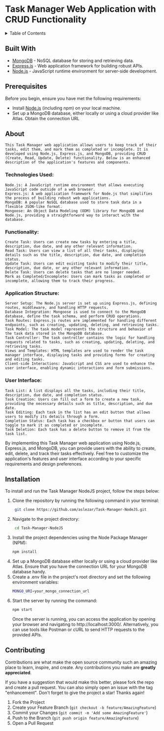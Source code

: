 # Task Manager Web Application with CRUD Functionality

<!-- TABLE OF CONTENTS -->
<details>
  <summary>Table of Contents</summary>
  <ol>
    <li>
      Getting Started
      <ul>
        <li><a href="#built-with">Built With</a></li>
        <li><a href="#prerequisites">Prerequisites</a></li>
      </ul>
    </li>
    <li>
        <a href="#about">About</a>
        <ul>
            <li><a href="#technologies-used">Technologies Used</a></li>
            <li><a href="#functionality">Functionality</a></li>
            <li><a href="#application-structure">Application Structure</a></li>
            <li><a href="#user-interface">User Interface</a></li>
        </ul>
    </li>
    <li><a href="#installation">Installation</a></li>
    <li><a href="#contributing">Contributing</a></li>
  </ol>
</details>

## Built With

- [MongoDB](https://www.mongodb.com/) - NoSQL database for storing and retrieving data.
- [Express.js](https://expressjs.com/) - Web application framework for building robust APIs.
- [Node.js](https://nodejs.org/) - JavaScript runtime environment for server-side development.

## Prerequisites

Before you begin, ensure you have met the following requirements:

- Install [Node.js](https://nodejs.org/) (including npm) on your local machine.
- Set up a MongoDB database, either locally or using a cloud provider like Atlas. Obtain the connection URL

## About

    This Task Manager web application allows users to keep track of their tasks, edit them, and mark them as completed or incomplete. It is developed using Node.js, Express.js, and MongoDB, providing CRUD (Create, Read, Update, Delete) functionality. Below is an enhanced description of the application's features and components.

### Technologies Used:

    Node.js: A JavaScript runtime environment that allows executing JavaScript code outside of a web browser.
    Express.js: A web application framework for Node.js that simplifies the process of building robust web applications.
    MongoDB: A popular NoSQL database used to store task data in a flexible JSON-like format.
    Mongoose: An Object Data Modeling (ODM) library for MongoDB and Node.js, providing a straightforward way to interact with the database.

### Functionality:

    Create Task: Users can create new tasks by entering a title, description, due date, and any other relevant information.
    Read Task: Users can view a list of all their tasks, displaying details such as the title, description, due date, and completion status.
    Update Task: Users can edit existing tasks to modify their title, description, due date, or any other relevant information.
    Delete Task: Users can delete tasks that are no longer needed.
    Mark as Completed/Incomplete: Users can mark tasks as completed or incomplete, allowing them to track their progress.

### Application Structure:

    Server Setup: The Node.js server is set up using Express.js, defining routes, middleware, and handling HTTP requests.
    Database Integration: Mongoose is used to connect to the MongoDB database, define the task schema, and perform CRUD operations.
    Task Routes: Express.js routes are implemented for handling different endpoints, such as creating, updating, deleting, and retrieving tasks.
    Task Model: The task model represents the structure and behavior of the task data stored in the MongoDB database.
    Task Controller: The task controller contains the logic for handling requests related to tasks, such as creating, updating, deleting, and retrieving tasks.
    Views and Templates: HTML templates are used to render the task manager interface, displaying tasks and providing forms for creating and editing tasks.
    Client-side Interactions: JavaScript and CSS are used to enhance the user interface, enabling dynamic interactions and form submissions.

### User Interface:

    Task List: A list displays all the tasks, including their title, description, due date, and completion status.
    Task Creation: Users can fill out a form to create a new task, providing the necessary details such as title, description, and due date.
    Task Editing: Each task in the list has an edit button that allows users to modify its details through a form.
    Completion Status: Each task has a checkbox or button that users can toggle to mark it as completed or incomplete.
    Task Deletion: Each task has a delete button to remove it from the task list.

By implementing this Task Manager web application using Node.js, Express.js, and MongoDB, you can provide users with the ability to create, edit, delete, and track their tasks effectively. Feel free to customize the application's features and user interface according to your specific requirements and design preferences.

## Installation

To install and run the Task Manager NodeJS project, follow the steps below:

1. Clone the repository by running the following command in your terminal:
   ```sh
    git clone https://github.com/aslezar/Task-Manager-NodeJS.git
   ```
2. Navigate to the project directory:
   ```sh
    cd Task-Manager-NodeJS
   ```
3. Install the project dependencies using the Node Package Manager (NPM):
   ```sh
   npm install
   ```
4. Set up a MongoDB database either locally or using a cloud provider like Atlas. Ensure that you have the connection URL for your MongoDB database handy.
5. Create a .env file in the project's root directory and set the following environment variables:
   ```sh
   MONGO_URI=your_mongo_connection_url
   ```
6. Start the server by running the command:
   ```sh
   npm start
   ```
   Once the server is running, you can access the application by opening your browser and navigating to http://localhost:3000/. Alternatively, you can use tools like Postman or cURL to send HTTP requests to the provided APIs.

## Contributing

Contributions are what make the open source community such an amazing place to learn, inspire, and create. Any contributions you make are **greatly appreciated**.

If you have a suggestion that would make this better, please fork the repo and create a pull request. You can also simply open an issue with the tag "enhancement".
Don't forget to give the project a star! Thanks again!

1. Fork the Project
2. Create your Feature Branch (`git checkout -b feature/AmazingFeature`)
3. Commit your Changes (`git commit -m 'Add some AmazingFeature'`)
4. Push to the Branch (`git push origin feature/AmazingFeature`)
5. Open a Pull Request

<!-- MARKDOWN LINKS & IMAGES -->
<!-- https://www.markdownguide.org/basic-syntax/#reference-style-links -->

[Node.js]: https://nodejs.dev/static/images/brand/logos-js-right/dark.svg
